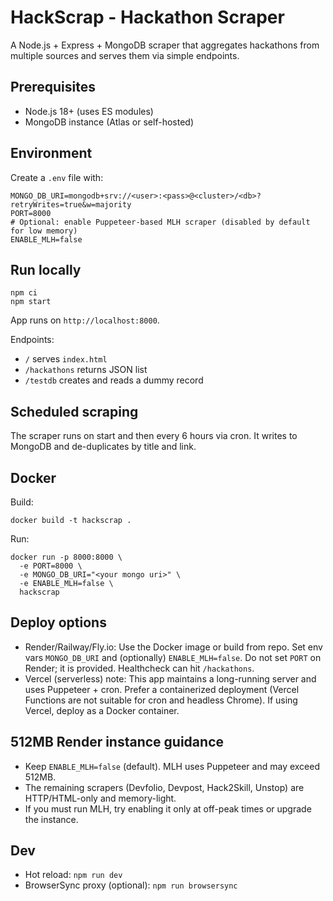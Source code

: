 # HackScrap - Hackathon Scraper

A Node.js + Express + MongoDB scraper that aggregates hackathons from multiple sources and serves them via simple endpoints.

## Prerequisites
- Node.js 18+ (uses ES modules)
- MongoDB instance (Atlas or self-hosted)

## Environment
Create a `.env` file with:
```
MONGO_DB_URI=mongodb+srv://<user>:<pass>@<cluster>/<db>?retryWrites=true&w=majority
PORT=8000
# Optional: enable Puppeteer-based MLH scraper (disabled by default for low memory)
ENABLE_MLH=false
```

## Run locally
```
npm ci
npm start
```
App runs on `http://localhost:8000`.

Endpoints:
- `/` serves `index.html`
- `/hackathons` returns JSON list
- `/testdb` creates and reads a dummy record

## Scheduled scraping
The scraper runs on start and then every 6 hours via cron. It writes to MongoDB and de-duplicates by title and link.

## Docker
Build:
```
docker build -t hackscrap .
```
Run:
```
docker run -p 8000:8000 \
  -e PORT=8000 \
  -e MONGO_DB_URI="<your mongo uri>" \
  -e ENABLE_MLH=false \
  hackscrap
```

## Deploy options
- Render/Railway/Fly.io: Use the Docker image or build from repo. Set env vars `MONGO_DB_URI` and (optionally) `ENABLE_MLH=false`. Do not set `PORT` on Render; it is provided. Healthcheck can hit `/hackathons`.
- Vercel (serverless) note: This app maintains a long-running server and uses Puppeteer + cron. Prefer a containerized deployment (Vercel Functions are not suitable for cron and headless Chrome). If using Vercel, deploy as a Docker container.

## 512MB Render instance guidance
- Keep `ENABLE_MLH=false` (default). MLH uses Puppeteer and may exceed 512MB.
- The remaining scrapers (Devfolio, Devpost, Hack2Skill, Unstop) are HTTP/HTML-only and memory-light.
- If you must run MLH, try enabling it only at off-peak times or upgrade the instance.

## Dev
- Hot reload: `npm run dev`
- BrowserSync proxy (optional): `npm run browsersync`